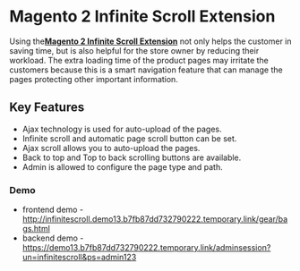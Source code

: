 <body>
	<main>
		<div class="content-wrapper">
			<div class="content-inner">
				<h1>Magento 2 Infinite Scroll Extension</h1>
				<p>Using the<strong><a href="https://www.mageants.com/infinite-scroll-for-magento-2.html">Magento 2 Infinite Scroll Extension</a></strong> not only helps the customer in saving time, but is also helpful for the store owner by reducing their workload. The extra loading time of the product pages may irritate the customers because this is a smart navigation feature that can manage the pages protecting other important information.</p>
				<div class="features-wrapper">
					<h2>Key Features</h2>
					<ul>
						<li>Ajax technology is used for auto-upload of the pages.</li>
						<li>Infinite scroll and automatic page scroll button can be set.</li>
						<li>Ajax scroll allows you to auto-upload the pages.</li>
						<li>Back to top and Top to back scrolling buttons are available.</li>
						<li>Admin is allowed to configure the page type and path.</li>
					</ul>
				</div>
				<div class="more-features">
					<h3>Demo</h3>
					<ul>
						<li>frontend demo - <a href="http://infinitescroll.demo13.b7fb87dd732790222.temporary.link/gear/bags.html">http://infinitescroll.demo13.b7fb87dd732790222.temporary.link/gear/bags.html</a></li>
						<li>backend demo - <a href="https://demo13.b7fb87dd732790222.temporary.link/adminsession?un=infinitescroll&ps=admin123">https://demo13.b7fb87dd732790222.temporary.link/adminsession?un=infinitescroll&ps=admin123</a></li>
					</ul>
				</div>
			</div>
		</div>
	</main>
</body>
